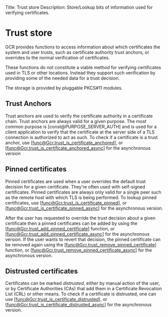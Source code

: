 Title: Trust store
Description: Store/Lookup bits of information used for verifying certificates.

Trust store
===========
GCR provides functions to access information about which certificates the system
and user trusts, such as certificate authority trust anchors, or overrides
to the normal verification of certificates.

These functions do not constitute a viable method for verifying certificates
used in TLS or other locations. Instead they support such verification by
providing some of the needed data for a trust decision.

The storage is provided by pluggable PKCS#11 modules.

Trust Anchors
-------------
Trust anchors are used to verify the certificate authority in a certificate
chain. Trust anchors are always valid for a given purpose. The most common
purpose is [const@PURPOSE_SERVER_AUTH] and is used for a client application to
verify that the certificate at the server side of a TLS connection is authorized
to act as such. To check if a certificate is a trust anchor, use
[func@Gcr.trust_is_certificate_anchored], or
[func@Gcr.trust_is_certificate_anchored_async] for the asynchronous version

Pinned certificates
-------------------
Pinned certificates are used when a user overrides the default trust decision
for a given certificate. They're often used with self-signed certificates.
Pinned certificates are always only valid for a single peer such as the remote
host with which TLS is being performed. To lookup pinned certificates, use
[func@Gcr.trust_is_certificate_pinned], or
[func@Gcr.trust_is_certificate_pinned_async] for the asynchronous version.

After the user has requested to override the trust decision about a given
certificate then a pinned certificates can be added by using the
[func@Gcr.trust_add_pinned_certificate] function, or
[func@Gcr.trust_add_pinned_certificate_async] for the asynchronous version.
If the user wants to revert that decision, the pinned certificate can be removed
again using the [func@Gcr.trust_remove_pinned_certificate] function, or
[func@Gcr.trust_remove_pinned_certificate_async] for the asynchronous version.

Distrusted certificates
------------------------
Certificates can be marked _distrusted_, either by manual action of the user, or
by Certificate Authorities (CAs) that add them in a Certificate Revocation List
(CRL) or other means. To check if a certificate is distrusted, one can use
[func@Gcr.trust_is_certificate_distrusted], or
[func@Gcr.trust_is_certificate_distrusted_async] for the asynchronous version.
